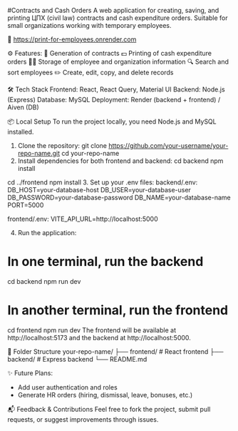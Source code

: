 #Contracts and Cash Orders
A web application for creating, saving, and printing ЦПХ (civil law) contracts and cash expenditure orders. Suitable for small organizations working with temporary employees.

🔗 https://print-for-employees.onrender.com

⚙️ Features:
📄 Generation of contracts
💵 Printing of cash expenditure orders
🧑‍💼 Storage of employee and organization information
🔍 Search and sort employees
✏️ Create, edit, copy, and delete records

🛠️ Tech Stack
Frontend: React, React Query, Material UI
Backend: Node.js (Express)
Database: MySQL
Deployment: Render (backend + frontend) / Aiven (DB)

📦 Local Setup
To run the project locally, you need Node.js and MySQL installed.

1. Clone the repository:
git clone https://github.com/your-username/your-repo-name.git
cd your-repo-name
2. Install dependencies for both frontend and backend:
cd backend
npm install

cd ../frontend
npm install
3. Set up your .env files:
backend/.env:
DB_HOST=your-database-host
DB_USER=your-database-user
DB_PASSWORD=your-database-password
DB_NAME=your-database-name
PORT=5000

frontend/.env:
VITE_API_URL=http://localhost:5000

4. Run the application:

# In one terminal, run the backend
cd backend
npm run dev

# In another terminal, run the frontend
cd frontend
npm run dev
The frontend will be available at http://localhost:5173 and the backend at http://localhost:5000.

📁 Folder Structure
your-repo-name/
├── frontend/        # React frontend
├── backend/        # Express backend
└── README.md

✨ Future Plans:
- Add user authentication and roles
- Generate HR orders (hiring, dismissal, leave, bonuses, etc.)

📬 Feedback & Contributions
Feel free to fork the project, submit pull requests, or suggest improvements through issues.
